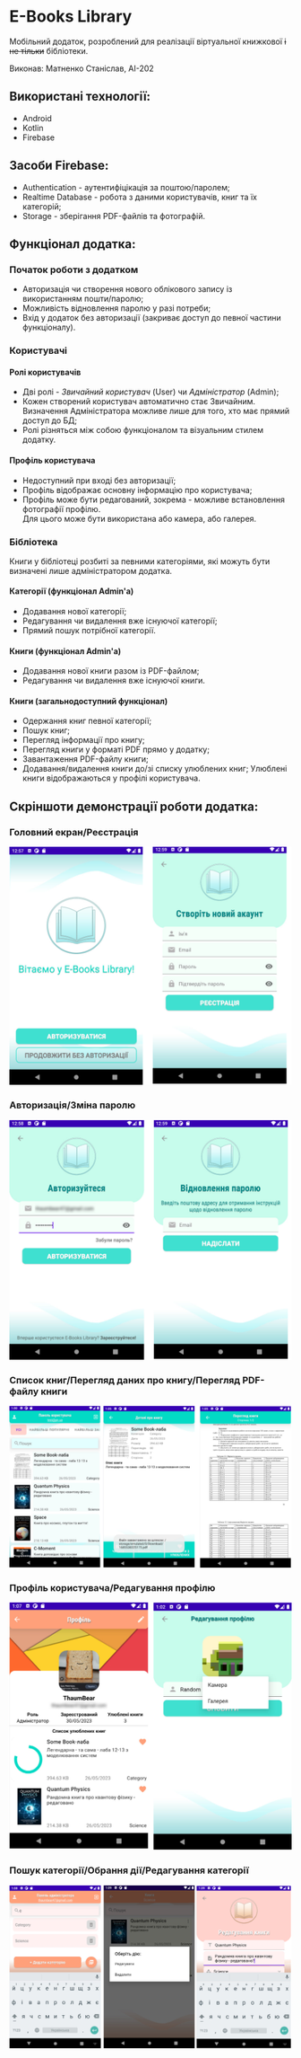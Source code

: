 # E-Books Library
Мобільний додаток, розроблений для реалізації віртуальної книжкової <s>і не тільки</s> бібліотеки.  

Виконав: Матненко Станіслав, АІ-202
## Використані технології:
- Android
- Kotlin
- Firebase
## Засоби Firebase:
- Authentication - аутентифіцікація за поштою/паролем;
- Realtime Database - робота з даними користувачів, книг та їх категорій;
- Storage - зберігання PDF-файлів та фотографій.
## Функціонал додатка:
### Початок роботи з додатком
- Авторизація чи створення нового облікового запису із використанням пошти/паролю;
- Можливість відновлення паролю у разі потреби;
- Вхід у додаток без авторизації (закриває доступ до певної частини функціоналу).
### Користувачі
#### Ролі користувачів
- Дві ролі - *Звичайний користувач* (User) чи *Адміністратор* (Admin);
- Кожен створений користувач автоматично стає Звичайним.  
Визначення Адміністратора можливе лише для того, хто має прямий доступ до БД;
- Ролі різняться між собою функціоналом та візуальним стилем додатку.
#### Профіль користувача
- Недоступний при вході без авторизації;
- Профіль відображає основну інформацію про користувача;
- Профіль може бути редагований, зокрема - можливе встановлення фотографії профілю.  
Для цього може бути використана або камера, або галерея.
### Бібліотека
Книги у бібліотеці розбиті за певними категоріями, які можуть бути визначені лише адміністратором додатка.
#### Категорії (функціонал Admin'а)
- Додавання нової категорії;
- Редагування чи видалення вже існуючої категорії;
- Прямий пошук потрібної категорії.
#### Книги (функціонал Admin'а)
- Додавання нової книги разом із PDF-файлом;
- Редагування чи видалення вже існуючої книги.
#### Книги (загальнодоступний функціонал)
- Одержання книг певної категорії;
- Пошук книг;
- Перегляд інформації про книгу;
- Перегляд книги у форматі PDF прямо у додатку;
- Завантаження PDF-файлу книги;
- Додавання/видалення книги до/зі списку улюблених книг;
Улюблені книги відображаються у профілі користувача.
## Скріншоти демонстрації роботи додатка:
### Головний екран/Реєстрація  
![Демонстрація1](https://github.com/ThaumBear/E-BooksLibrary/blob/main/screenshots/%D0%90%D0%BD%D0%B4%D1%80%D0%BE%D0%B8%D0%B41.png)  
### Авторизація/Зміна паролю  
![Демонстрація2](https://github.com/ThaumBear/E-BooksLibrary/blob/main/screenshots/%D0%90%D0%BD%D0%B4%D1%80%D0%BE%D0%B8%D0%B42.png) 
### Список книг/Перегляд даних про книгу/Перегляд PDF-файлу книги  
![Демонстрація3](https://github.com/ThaumBear/E-BooksLibrary/blob/main/screenshots/%D0%90%D0%BD%D0%B4%D1%80%D0%BE%D0%B8%D0%B43.png)  
### Профіль користувача/Редагування профілю  
![Демонстрація4](https://github.com/ThaumBear/E-BooksLibrary/blob/main/screenshots/%D0%90%D0%BD%D0%B4%D1%80%D0%BE%D0%B8%D0%B44.png)  
### Пошук категорії/Обрання дії/Редагування категорії  
![Демонстрація5](https://github.com/ThaumBear/E-BooksLibrary/blob/main/screenshots/%D0%90%D0%BD%D0%B4%D1%80%D0%BE%D0%B8%D0%B45.png)  
